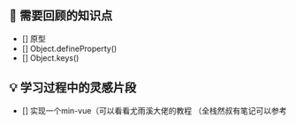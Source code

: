 ## 📖 需要回顾的知识点
- [] 原型
- [] Object.defineProperty()
- [] Object.keys()

## 💡 学习过程中的灵感片段
- [] 实现一个min-vue（可以看看尤雨溪大佬的教程 （全栈然叔有笔记可以参考